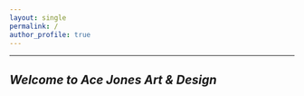 ```yaml
---
layout: single
permalink: /
author_profile: true
---
```


______________________________________
## *Welcome to Ace Jones Art & Design*
